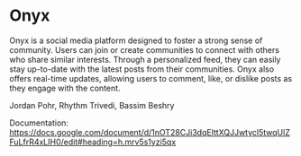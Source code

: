 # Onyx

Onyx is a social media platform designed to foster a strong sense of community. Users can join or create communities to connect with others who share similar interests. Through a personalized feed, they can easily stay up-to-date with the latest posts from their communities. Onyx also offers real-time updates, allowing users to comment, like, or dislike posts as they engage with the content.

Jordan Pohr, Rhythm Trivedi, Bassim Beshry

Documentation: https://docs.google.com/document/d/1nOT28CJi3dqElttXQJJwtycl5twqUlZFuLfrR4xLIH0/edit#heading=h.mrv5s1yzi5qx
